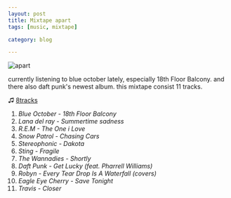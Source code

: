 ```yaml
---
layout: post
title: Mixtape apart
tags: [music, mixtape]

category: blog

---
```



![apart](http://imgix.8tracks.com/i/000/407/643/c/apart-3255.png)

currently listening to blue october lately, especially 18th Floor Balcony. and there also daft punk's newest album.
this mixtape consist 11 tracks.

♫ [8tracks](http://8tracks.com/dedenf/apart)

1. *Blue October - 18th Floor Balcony*
2. *Lana del ray - Summertime sadness*
3. *R.E.M - The One i Love*
4. *Snow Patrol - Chasing Cars*
5. *Stereophonic - Dakota*
6. *Sting - Fragile*
7. *The Wannadies - Shortly*
8. *Daft Punk - Get Lucky (feat. Pharrell Williams)*
9. *Robyn - Every Tear Drop Is A Waterfall (covers)*
10. *Eagle Eye Cherry - Save Tonight*
11. *Travis - Closer*
